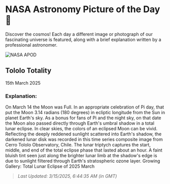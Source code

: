 
  # NASA Astronomy Picture of the Day 🌌

  Discover the cosmos! Each day a different image or photograph of our fascinating universe is featured, along with a brief explanation written by a professional astronomer.

![NASA APOD](https://apod.nasa.gov/apod/image/2503/2025_03_14_ZM_Tololo_Totalita_Fin_1500py.png)

## Tololo Totality

15th March 2025

### Explanation: 

On March 14 the Moon was Full. In an appropriate celebration of Pi day, that put the Moon 3.14 radians (180 degrees) in ecliptic longitude from the Sun in planet Earth's sky. As a bonus for fans of Pi and the night sky, on that date the Moon also passed directly through Earth's umbral shadow in a total lunar eclipse. In clear skies, the colors of an eclipsed Moon can be vivid. Reflecting the deeply reddened sunlight scattered into Earth's shadow, the darkened lunar disk was recorded in this time series composite image from Cerro Tololo Observatory, Chile. The lunar triptych captures the start, middle, and end of the total eclipse phase that lasted about an hour. A faint bluish tint seen just along the brighter lunar limb at the shadow's edge is due to sunlight filtered through Earth's stratospheric ozone layer.   Growing Gallery: Total Lunar Eclipse of 2025 March

> _Last Updated: 3/15/2025, 6:44:35 AM (in GMT)_
